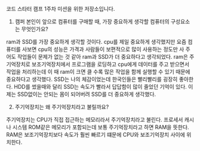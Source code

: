 코드 스타터 캠프 1주차 미션을 위한 저장소입니다.

1. 캠퍼 본인이 앞으로 컴퓨터를 구매할 때, 가장 중요하게 생각할 컴퓨터의 구성요소는 무엇인가요?

ram과 SSD를 가장 중요하게 생각할 것이다. 
cpu를 제일 중요하게 생각했지만 요즘 컴퓨터를 사보면 cpu의 성능은 가격과 사람들이 보편적으로 많이 사용하는 정도만 사 주어도 작업들이 문제가 없는 것 같아 ram과 SSD가 더 중요하다고 생각되었다.
ram은 주기억장치로 보조기억장치에서 프로그램을 로딩하고 cpu에게 데이터를 주고 받으면서 작업을 처리하는데 이 때 ram이 크면 클 수록 많은 작업을 함께 실행할 수 있기 때문에 중요하다고 생각했다.
SSD는 나의 체감이었는데 한국인들은 빨리빨리를 굉장히 좋아한다. HDD를 썼을때와 달리 SSD는 속도가 빨라서 답답함이 많이 줄었던 기억이 있다. 이제는 SSD없이는 안되는 몸이 되어버려 SSD를 더 중요하게 생각했다.

2. 주기억장치는 왜 주기억장치라고 불릴까요?

주기억장치는 CPU가 직접 접근하는 메모리라서 주기억장치라고 불린다. 프로세서 캐시나 시스템 ROM같은 메모리가 포함되는데 보통 주기억장치라고 하면 RAM을 뜻한다. RAM은 보조기억장치보다 속도가 훨씬 빠르기 떄문에 CPU와 보조기억장치 사이에 위치한다.
